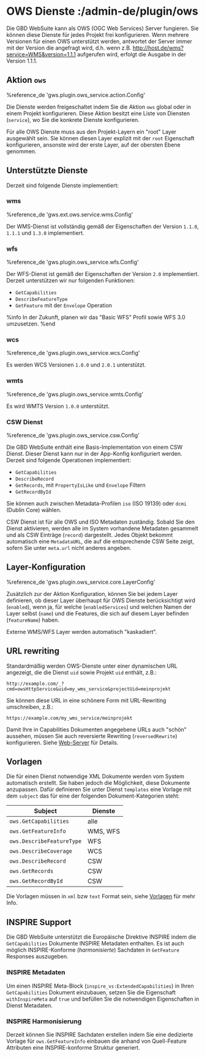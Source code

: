 # OWS Dienste :/admin-de/plugin/ows

Die GBD WebSuite kann als OWS (OGC Web Services) Server fungieren. Sie können diese Dienste für jedes Projekt frei konfigurieren. Wenn mehrere Versionen für einen OWS unterstützt werden, antwortet der Server immer mit der Version die angefragt wird, d.h. wenn z.B. http://host.de/wms?service=WMS&version=1.1.1 aufgerufen wird, erfolgt die Ausgabe in der Version 1.1.1.

## Aktion ``ows``

%reference_de 'gws.plugin.ows_service.action.Config'

Die Dienste werden freigeschaltet indem Sie die Aktion ``ows`` global oder in einem Projekt konfigurieren. Diese Aktion besitzt eine Liste von Diensten (``service``), wo Sie die konkrete Dienste konfigurieren.

Für alle OWS Dienste muss aus den Projekt-Layern ein "root" Layer ausgewählt sein. Sie können diesen Layer explizit mit der ``root`` Eigenschaft konfigurieren, ansonste wird der erste Layer, auf der obersten Ebene genommen.

## Unterstützte Dienste

Derzeit sind folgende Dienste implementiert:

### wms

%reference_de 'gws.ext.ows.service.wms.Config'

Der WMS-Dienst ist vollständig gemäß der Eigenschaften der Version ``1.1.0``, ``1.1.1`` und ``1.3.0`` implementiert.

### wfs

%reference_de 'gws.plugin.ows_service.wfs.Config'

Der WFS-Dienst ist gemäß der Eigenschaften der Version ``2.0`` implementiert. Derzeit unterstützen wir nur folgenden Funktionen:

- ``GetCapabilities``
- ``DescribeFeatureType``
- ``GetFeature`` mit der ``Envelope`` Operation

%info
 In der Zukunft, planen wir das "Basic WFS" Profil sowie WFS 3.0 umzusetzen.
%end

### wcs

%reference_de 'gws.plugin.ows_service.wcs.Config'

Es werden WCS Versionen ``1.0.0`` und ``2.0.1`` unterstützt.

### wmts

%reference_de 'gws.plugin.ows_service.wmts.Config'

Es wird WMTS Version ``1.0.0`` unterstützt.

### CSW Dienst

%reference_de 'gws.plugin.ows_service.csw.Config'

Die GBD WebSuite enthält eine Basis-Implementation von einem CSW Dienst. Dieser Dienst kann nur in der App-Konfig konfiguriert werden. Derzeit sind folgende Operationen implementiert:

- ``GetCapabilities``
- ``DescribeRecord``
- ``GetRecords``, mit ``PropertyIsLike`` und ``Envelope`` Filtern
- ``GetRecordById``

Sie können auch zwischen Metadata-Profilen ``iso`` (ISO 19139) oder ``dcmi`` (Dublin Core) wählen.

CSW Dienst ist für alle OWS und ISO Metadaten zuständig. Sobald Sie den Dienst aktivieren, werden alle im System vorhandene Metadaten gesammelt und als CSW Einträge (``record``) dargestellt. Jedes Objekt bekommt automatisch eine ``MetadataURL``, die auf die entsprechende CSW Seite zeigt, sofern Sie unter ``meta.url`` nicht anderes angeben.

## Layer-Konfiguration

%reference_de 'gws.plugin.ows_service.core.LayerConfig'

Zusätzlich zur der Aktion Konfiguration, können Sie bei jedem Layer definieren, ob dieser Layer überhaupt für OWS Dienste berücksichtigt wird (``enabled``), wenn ja, für welche (``enabledServices``) und welchen Namen der Layer selbst (``name``) und die Features, die sich auf diesem Layer befinden (``featureName``) haben.

Externe WMS/WFS Layer werden automatisch "kaskadiert".

## URL rewriting

Standardmäßig werden OWS-Dienste unter einer dynamischen URL angezeigt, die die Dienst ``uid`` sowie Projekt ``uid`` enthält, z.B.:

    http://example.com/_?cmd=owsHttpService&uid=my_wms_service&projectUid=meinprojekt

Sie können diese URL in eine schönere Form mit URL-Rewriting umschreiben, z.B.:

    https://example.com/my_wms_service/meinprojekt

Damit Ihre in Capabilities Dokumenten angegebene URLs auch "schön" aussehen, müssen Sie auch reversierte Rewriting (``reversedRewrite``) konfigurieren. Siehe [Web-Server](/admin-de/config/web) für Details.

## Vorlagen

Die für einen Dienst notwendige XML Dokumente werden vom System automatisch erstellt. Sie haben jedoch die Möglichkeit, diese Dokumente anzupassen. Dafür definieren Sie unter Dienst ``templates`` eine Vorlage mit dem ``subject`` das für eine der folgenden Dokument-Kategorien steht:

| Subject | Dienste |
|---|---|
| ``ows.GetCapabilities`` | alle |
| ``ows.GetFeatureInfo`` | WMS, WFS |
| ``ows.DescribeFeatureType`` | WFS |
| ``ows.DescribeCoverage`` | WCS |
| ``ows.DescribeRecord`` | CSW |
| ``ows.GetRecords`` | CSW |
| ``ows.GetRecordById`` | CSW |

Die Vorlagen müssen in ``xml`` bzw ``text`` Format sein, siehe [Vorlagen](/admin-de/config/template) für mehr Info.

## INSPIRE Support

Die GBD WebSuite unterstützt die Europäische Direktive INSPIRE indem die ``GetCapabilities`` Dokumente INSPIRE Metadaten enthalten. Es ist auch möglich INSPIRE-Konforme (*harmonisierte*) Sachdaten in ``GetFeature`` Responses auszugeben.

### INSPIRE Metadaten

Um einen INSPIRE Meta-Block (``inspire_vs:ExtendedCapabilities``) in Ihren ``GetCapabilities`` Dokument einzubauen, setzen Sie die Eigenschaft ``withInspireMeta`` auf ``true`` und befüllen Sie die notwendigen Eigenschaften in Dienst Metadaten.

### INSPIRE Harmonisierung

Derzeit können Sie INSPIRE Sachdaten erstellen indem Sie eine dedizierte Vorlage für ``ows.GetFeatureInfo`` einbauen die anhand von Quell-Feature Attributen eine INSPIRE-konforme Struktur generiert.

